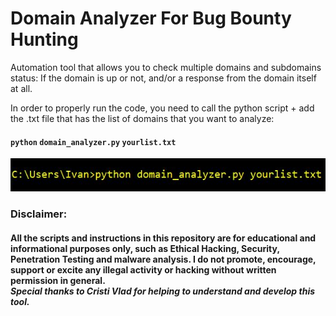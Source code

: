 # Domain Analyzer For Bug Bounty Hunting

Automation tool that allows you to check multiple domains and subdomains status: If the domain is up or not, and/or a response from the domain itself at all.

In order to properly run the code, you need to call the python script + add the .txt file that has the list of domains that you want to analyze:
#### `python` `domain_analyzer.py` `yourlist.txt`
<img src="domain_analyzer1.JPG">


### Disclaimer:
#### All the scripts and instructions in this repository are for educational and informational purposes only, such as Ethical Hacking, Security, Penetration Testing and malware analysis. I do not promote, encourage, support or excite any illegal activity or hacking without written permission in general. <br /> *Special thanks to Cristi Vlad for helping to understand and develop this tool.*
